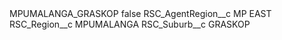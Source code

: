 <?xml version="1.0" encoding="UTF-8"?>
<CustomMetadata xmlns="http://soap.sforce.com/2006/04/metadata" xmlns:xsi="http://www.w3.org/2001/XMLSchema-instance" xmlns:xsd="http://www.w3.org/2001/XMLSchema">
    <label>MPUMALANGA_GRASKOP</label>
    <protected>false</protected>
    <values>
        <field>RSC_AgentRegion__c</field>
        <value xsi:type="xsd:string">MP EAST</value>
    </values>
    <values>
        <field>RSC_Region__c</field>
        <value xsi:type="xsd:string">MPUMALANGA</value>
    </values>
    <values>
        <field>RSC_Suburb__c</field>
        <value xsi:type="xsd:string">GRASKOP</value>
    </values>
</CustomMetadata>
